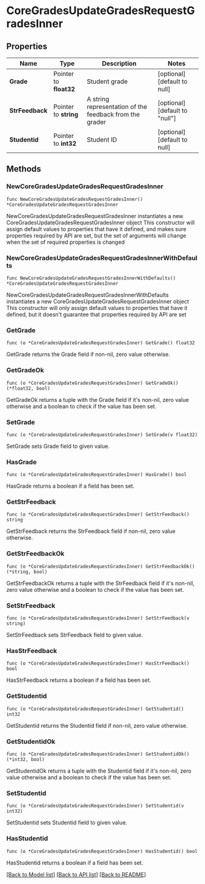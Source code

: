 # CoreGradesUpdateGradesRequestGradesInner

## Properties

Name | Type | Description | Notes
------------ | ------------- | ------------- | -------------
**Grade** | Pointer to **float32** | Student grade | [optional] [default to null]
**StrFeedback** | Pointer to **string** | A string representation of the feedback from the grader | [optional] [default to "null"]
**Studentid** | Pointer to **int32** | Student ID | [optional] [default to null]

## Methods

### NewCoreGradesUpdateGradesRequestGradesInner

`func NewCoreGradesUpdateGradesRequestGradesInner() *CoreGradesUpdateGradesRequestGradesInner`

NewCoreGradesUpdateGradesRequestGradesInner instantiates a new CoreGradesUpdateGradesRequestGradesInner object
This constructor will assign default values to properties that have it defined,
and makes sure properties required by API are set, but the set of arguments
will change when the set of required properties is changed

### NewCoreGradesUpdateGradesRequestGradesInnerWithDefaults

`func NewCoreGradesUpdateGradesRequestGradesInnerWithDefaults() *CoreGradesUpdateGradesRequestGradesInner`

NewCoreGradesUpdateGradesRequestGradesInnerWithDefaults instantiates a new CoreGradesUpdateGradesRequestGradesInner object
This constructor will only assign default values to properties that have it defined,
but it doesn't guarantee that properties required by API are set

### GetGrade

`func (o *CoreGradesUpdateGradesRequestGradesInner) GetGrade() float32`

GetGrade returns the Grade field if non-nil, zero value otherwise.

### GetGradeOk

`func (o *CoreGradesUpdateGradesRequestGradesInner) GetGradeOk() (*float32, bool)`

GetGradeOk returns a tuple with the Grade field if it's non-nil, zero value otherwise
and a boolean to check if the value has been set.

### SetGrade

`func (o *CoreGradesUpdateGradesRequestGradesInner) SetGrade(v float32)`

SetGrade sets Grade field to given value.

### HasGrade

`func (o *CoreGradesUpdateGradesRequestGradesInner) HasGrade() bool`

HasGrade returns a boolean if a field has been set.

### GetStrFeedback

`func (o *CoreGradesUpdateGradesRequestGradesInner) GetStrFeedback() string`

GetStrFeedback returns the StrFeedback field if non-nil, zero value otherwise.

### GetStrFeedbackOk

`func (o *CoreGradesUpdateGradesRequestGradesInner) GetStrFeedbackOk() (*string, bool)`

GetStrFeedbackOk returns a tuple with the StrFeedback field if it's non-nil, zero value otherwise
and a boolean to check if the value has been set.

### SetStrFeedback

`func (o *CoreGradesUpdateGradesRequestGradesInner) SetStrFeedback(v string)`

SetStrFeedback sets StrFeedback field to given value.

### HasStrFeedback

`func (o *CoreGradesUpdateGradesRequestGradesInner) HasStrFeedback() bool`

HasStrFeedback returns a boolean if a field has been set.

### GetStudentid

`func (o *CoreGradesUpdateGradesRequestGradesInner) GetStudentid() int32`

GetStudentid returns the Studentid field if non-nil, zero value otherwise.

### GetStudentidOk

`func (o *CoreGradesUpdateGradesRequestGradesInner) GetStudentidOk() (*int32, bool)`

GetStudentidOk returns a tuple with the Studentid field if it's non-nil, zero value otherwise
and a boolean to check if the value has been set.

### SetStudentid

`func (o *CoreGradesUpdateGradesRequestGradesInner) SetStudentid(v int32)`

SetStudentid sets Studentid field to given value.

### HasStudentid

`func (o *CoreGradesUpdateGradesRequestGradesInner) HasStudentid() bool`

HasStudentid returns a boolean if a field has been set.


[[Back to Model list]](../README.md#documentation-for-models) [[Back to API list]](../README.md#documentation-for-api-endpoints) [[Back to README]](../README.md)


